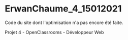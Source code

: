 # ErwanChaume_4_15012021

Code du site dont l'optimisation n'a pas encore été faite.

Projet 4 - OpenClassrooms - Développeur Web
